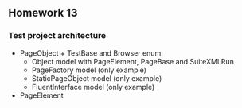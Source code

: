 ## Homework 13
### Test project architecture
- PageObject + TestBase and Browser enum:
  - Object model with PageElement, PageBase and SuiteXMLRun
  - PageFactory model (only example)
  - StaticPageObject model (only example)
  - FluentInterface model (only example)
- PageElement